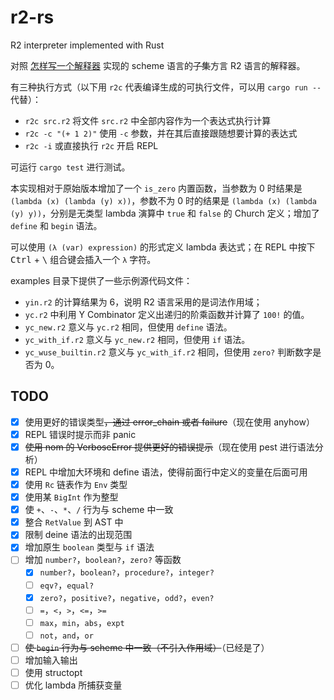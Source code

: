 # r2-rs
R2 interpreter implemented with Rust

对照 [怎样写一个解释器](http://www.yinwang.org/blog-cn/2012/08/01/interpreter) 实现的 scheme 语言的<del>子集</del>方言 R2 语言的解释器。

有三种执行方式（以下用 `r2c` 代表编译生成的可执行文件，可以用 `cargo run --` 代替）：
- `r2c src.r2` 将文件 `src.r2` 中全部内容作为一个表达式执行计算
- `r2c -c "(+ 1 2)"` 使用 `-c` 参数，并在其后直接跟随想要计算的表达式
- `r2c -i` 或直接执行 `r2c` 开启 REPL

可运行 `cargo test` 进行测试。

本实现相对于原始版本增加了一个 `is_zero` 内置函数，当参数为 0 时结果是 `(lambda (x) (lambda (y) x))`，参数不为 0 时的结果是 `(lambda (x) (lambda (y) y))`，分别是无类型 lambda 演算中 `true` 和 `false` 的 Church 定义；增加了 `define` 和 `begin` 语法。

可以使用 `(λ (var) expression)` 的形式定义 lambda 表达式；在 REPL 中按下 <kbd>Ctrl</kbd> + <kbd>\\</kbd> 组合键会插入一个 `λ` 字符。

examples 目录下提供了一些示例源代码文件：
- `yin.r2` 的计算结果为 6，说明 R2 语言采用的是词法作用域；
- `yc.r2` 中利用 Y Combinator 定义出递归的阶乘函数并计算了 `100!` 的值。
- `yc_new.r2` 意义与 `yc.r2` 相同，但使用 `define` 语法。
- `yc_with_if.r2` 意义与 `yc_new.r2` 相同，但使用 `if` 语法。
- `yc_wuse_builtin.r2` 意义与 `yc_with_if.r2` 相同，但使用 `zero?` 判断数字是否为 0。

## TODO

- [x] 使用更好的错误类型<del>，通过 error_chain 或者 failure</del>（现在使用 anyhow）
- [x] REPL 错误时提示而非 panic
- [x] <del>使用 nom 的 VerboseError 提供更好的错误提示</del>（现在使用 pest 进行语法分析）
- [x] REPL 中增加大环境和 define 语法，使得前面行中定义的变量在后面可用
- [x] 使用 `Rc` 链表作为 `Env` 类型
- [x] 使用某 `BigInt` 作为整型
- [x] 使 `+`、`-`、`*`、`/` 行为与 scheme 中一致
- [x] 整合 `RetValue` 到 AST 中
- [x] 限制 deine 语法的出现范围
- [x] 增加原生 `boolean` 类型与 `if` 语法
- [ ] 增加 `number?`，`boolean?`，`zero?` 等函数
  - [x] `number?`，`boolean?`，`procedure?`，`integer?`
  - [ ] `eqv?`，`equal?`
  - [x] `zero?`，`positive?`，`negative`，`odd?`，`even?`
  - [ ] `=`，`<`，`>`，`<=`，`>=`
  - [ ] `max`，`min`，`abs`，`expt`
  - [ ] `not`，`and`，`or`
- [ ] <del>使 `begin` 行为与 scheme 中一致（不引入作用域）</del>（已经是了）
- [ ] 增加输入输出
- [ ] 使用 structopt
- [ ] 优化 lambda 所捕获变量
